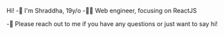 
Hi!
-👋 I'm Shraddha, 19y/o
-👨‍💻 Web engineer, focusing on ReactJS
<!-- 🧱 Previous projects? => shraddhasingh.com -->

-💬 Please reach out to me if you have any questions or just want to say hi!

<!---
shrad059/shrad059 is a ✨ special ✨ repository because its `README.md` (this file) appears on your GitHub profile.
You can click the Preview link to take a look at your changes.
--->
